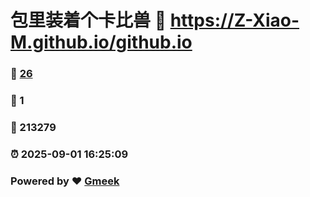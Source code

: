 # 包里装着个卡比兽 :link: https://Z-Xiao-M.github.io/github.io 
### :page_facing_up: [26](https://Z-Xiao-M.github.io/github.io/tag.html) 
### :speech_balloon: 1 
### :hibiscus: 213279 
### :alarm_clock: 2025-09-01 16:25:09 
### Powered by :heart: [Gmeek](https://github.com/Meekdai/Gmeek)
